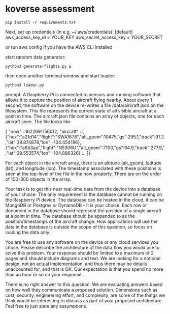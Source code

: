 # koverse assessment
```
pip install -r requirements.txt
```

Next, set up credentials (in e.g. ~/.aws/credentials):
[default]
aws_access_key_id = YOUR_KEY
aws_secret_access_key = YOUR_SECRET

or run aws config if you have the AWS CLI installed

start random data generator:
```
python3 generate-flights.py &

```
then open another terminal window and start loader:
```
python3 loader.py
```
prompt:
A Raspberry Pi is connected to sensors and running software that allows it to capture the position of aircraft flying nearby. About every 1 second, the software on the device re-writes a file /data/aircraft.json on the filesystem. This file represents the current state of all visible aircraft at a point in time. The aircraft.json file contains an array of objects, one for each aircraft seen. The file looks like

{ "now" : 1622691156012,
  "aircraft" : [
{"hex":"a21d14","flight":"SWA1678","alt_geom":10475,"gs":295.1,"track":91.2,"lat":39.874878,"lon":-104.454186},
{"hex":"a6b3aa","flight":"N5306U","alt_geom":7100,"gs":94.9,"track":277.9,","lat":39.553574,"lon":-104.896326}
…
]}

 For each object in the aircraft array, there is an altitude (alt_geom), latitude (lat), and longitude (lon). The timestamp associated with these positions is seen at the top-level of the file in the now property. There are on the order of 100-300 objects in the array.

Your task is to get this near real-time data from the device into a database of your choice. The only requirement is the database cannot be running on the Raspberry Pi device. The database can be hosted in the cloud, it can be MongoDB or Postgres or DynamoDB - it is your choice. Each row or document in the database should represent the position of a single aircraft at a point in time. The database should be appended to as the position/timestamps of the aircraft change. How applications will use the data in the database is outside the scope of this question, so focus on loading the data only.

You are free to use any software on the device or any cloud services you chose. Please describe the architecture of the data flow you would use to solve this problem. Your response should be limited to a maximum of 2 pages and should include diagrams and text. We are looking for a notional design, not an actual implementation, and thus there may be details unaccounted for, and that is OK. Our expectation is that you spend no more than an hour or so on your response.

There is no right answer to this question. We are evaluating answers based on how well they communicate a proposed solution. Dimensions such as cost, security, engineering effort, and complexity, are some of the things we think would be interesting to discuss as part of your proposed architecture. Feel free to just state any assumptions.
